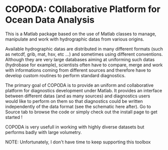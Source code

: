 # COPODA: COllaborative Platform for Ocean Data Analysis

This is a Matlab package based on the use of Matlab classes to manage, manipulate and work with hydrographic datas from various origins. 

Available hydrographic datas are distributed in many different formats (such as netcdf, grib, mat, hsv, etc ...) and sometimes using different conventions. Although they are very large databases aiming at uniforming such datas (hydrobase for example), scientists often have to compare, merge and work with informations coming from different sources and therefore have to develop custom routines to perform standard diagnostics. 

The primary goal of COPODA is to provide an uniform and collaborative platform for diagnostics development under Matlab. It provides an interface between different datas (and as many sources) and diagnostics users would like to perform on them so that diagnostics could be written independently of the data format (see the schematic here after). Go to Source tab to browse the code or simply check out the install page to get started !

COPODA is very usefull in working with highly diverse datasets but performs badly with large volumetry.

NOTE: Unfortunately, I don't have time to keep supporting this toolbox